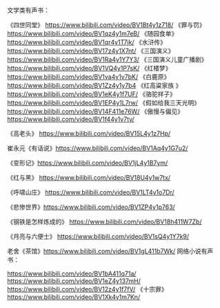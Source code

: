 文学类有声书：




《四世同堂》 https://www.bilibili.com/video/BV1Bt4y1z718/
《罪与罚》 https://www.bilibili.com/video/BV1qz4y1m7eB/
《随园食单》 https://www.bilibili.com/video/BV1qr4y1T7jk/
《水浒传》 https://www.bilibili.com/video/BV17z4y1X7nt/
《三国演义》 https://www.bilibili.com/video/BV1Ra4y1Y7Y3/
《三国演义儿童广播剧》 https://www.bilibili.com/video/BV1VQ4y1P7sK/
《红楼梦》 https://www.bilibili.com/video/BV1va4y1v7bK/
《白鹿原》 https://www.bilibili.com/video/BV1Zz4y1y7b4 
《红高粱家族 》 https://www.bilibili.com/video/BV1eK4y1f7UF/
《骆驼祥子》 https://www.bilibili.com/video/BV1EP4y1L7rw/
《假如给我三天光明》 https://www.bilibili.com/video/BV14F411e76W/
《傲慢与偏见》 https://www.bilibili.com/video/BV1f44y1v7ty/

《高老头》 https://www.bilibili.com/video/BV15L4y1z7Hp/

崔永元《有话说》https://www.bilibili.com/video/BV1Aq4y1G7u2/

《变形记》https://www.bilibili.com/video/BV1jL4y1B7ym/

《红与黑》 https://www.bilibili.com/video/BV18U4y1w7tx/

《呼啸山庄》 https://www.bilibili.com/video/BV1LT4y1o7Dr/

《悲惨世界》https://www.bilibili.com/video/BV1ZP4y1p763/

《钢铁是怎样炼成的》 https://www.bilibili.com/video/BV18h411W7Zb/

《月亮与六便士》 https://www.bilibili.com/video/BV1sQ4y1Y7k9/

老舍《茶馆》https://www.bilibili.com/video/BV1gL411b7Wk/
网络小说有声书：

https://www.bilibili.com/video/BV1bA411q71a/
https://www.bilibili.com/video/BV1eZ4y137mH/
https://www.bilibili.com/video/BV12z4y1f7fV/
《十宗罪》 https://www.bilibili.com/video/BV1Xk4y1m7Kn/
